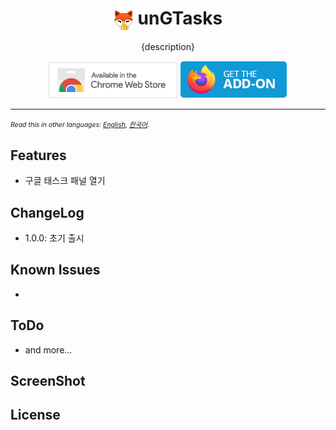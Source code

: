 <h1 align="center"><img align="center" src="./image/icons/prod/icon32.png" alt="icon"> unGTasks</h1></p>

<p align="center">
{description}
</p>
<p align="center">
<a href=""><img src="./image/chrome-web-store.png" alt="Chrome Web Store"></a>
<a href=""><img src="./image/get-the-addon.png" alt="Get the Firefox Add-on"></a>
</p><hr>

<span style="font-size:0.75em"> _Read this in other languages: [English](README.md), [한국어](README.ko.md)._</span>

## Features

- 구글 태스크 패널 열기

## ChangeLog

- 1.0.0: 초기 출시

## Known Issues

-

## ToDo

- and more...

## ScreenShot

## License

```

```
